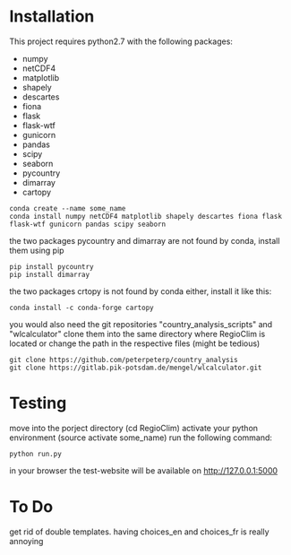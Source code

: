 

# Installation

This project requires python2.7 with the following packages:  
- numpy
- netCDF4
- matplotlib
- shapely
- descartes
- fiona
- flask
- flask-wtf
- gunicorn
- pandas
- scipy
- seaborn
- pycountry
- dimarray
- cartopy

```
conda create --name some_name
conda install numpy netCDF4 matplotlib shapely descartes fiona flask flask-wtf gunicorn pandas scipy seaborn
```
the two packages pycountry and dimarray are not found by conda, install them using pip
```
pip install pycountry
pip install dimarray
```
the two packages crtopy is not found by conda either, install it like this:
```
conda install -c conda-forge cartopy
```
you would also need the git repositories "country_analysis_scripts" and "wlcalculator"
clone them into the same directory where RegioClim is located or change the path in the respective files (might be tedious)
```
git clone https://github.com/peterpeterp/country_analysis
git clone https://gitlab.pik-potsdam.de/mengel/wlcalculator.git
```

# Testing

move into the porject directory (cd RegioClim)
activate your python environment (source activate some_name)
run the following command:
```
python run.py
```
in your browser the test-website will be available on http://127.0.0.1:5000


# To Do
get rid of double templates. having choices_en and choices_fr is really annoying
